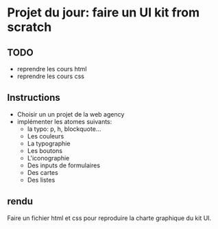 # Projet du jour: faire un UI kit from scratch

## TODO
- reprendre les cours html
- reprendre les cours css

## Instructions
- Choisir un un projet de la web agency
- implémenter les atomes suivants:
  * la typo: p, h, blockquote...
  * Les couleurs
  * La typographie
  * Les boutons
  * L'iconographie
  * Des inputs de formulaires
  * Des cartes
  * Des listes


## rendu
Faire un fichier html et css pour reproduire la charte graphique du kit UI.